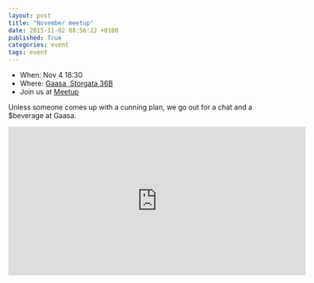 ```yaml
---
layout: post
title: "November meetup"
date: 2015-11-02 08:56:22 +0100
published: True
categories: event
tags: event
---
```


* When: Nov 4 18:30
* Where: [Gaasa, Storgata 36B](https://maps.google.com/maps?f=q&hl=en&q=Storgata+36B%2C+Oslo%2C+NO)
* Join us at [Meetup](https://www.meetup.com/Oslo-pm/events/226479389/)

Unless someone comes up with a cunning plan, we go out for a chat and a $beverage at Gaasa.

<iframe class="google-maps" src="https://www.google.com/maps/embed/v1/place?q=q=Storgata+36B%2C+Oslo%2C+NO&key=AIzaSyASIjsQVcDWLnkdszZ-yw13Qcs-iFk8Q4Y" width="600" height="300" frameborder="0" allowfullscreen></iframe>
